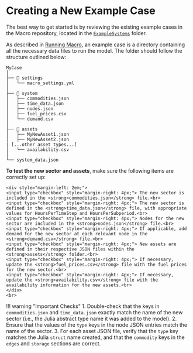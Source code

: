 # Creating a New Example Case

The best way to get started is by reviewing the existing example cases in the Macro repository, located in the [`ExampleSystems`](https://github.com/macroenergy/MacroEnergy.jl/tree/main/ExampleSystems) folder.

As described in [Running Macro](@ref), an example case is a directory containing all the necessary data files to run the model. The folder should follow the structure outlined below:

```
MyCase
│ 
├── 📁 settings
│   └── macro_settings.yml
│ 
├── 📁 system
│   ├── commodities.json 
│   ├── time_data.json
│   ├── nodes.json
│   ├── fuel_prices.csv
│   └── demand.csv
│ 
├── 📁 assets
│   ├── MyNewAsset1.json
│   ├── MyNewAsset2.json
| [...other asset types...]
│   └── availability.csv
│ 
└── system_data.json
```

**To test the new sector and assets**, make sure the following items are correctly set up:

```@raw html
<div style="margin-left: 2em;">
<input type="checkbox" style="margin-right: 4px;"> The new sector is included in the <strong>commodities.json</strong> file.<br>
<input type="checkbox" style="margin-right: 4px;"> The new sector is defined in the <strong>time_data.json</strong> file, with appropriate values for HoursPerTimeStep and HoursPerSubperiod.<br>
<input type="checkbox" style="margin-right: 4px;"> Nodes for the new sector are included in the <strong>nodes.json</strong> file.<br>
<input type="checkbox" style="margin-right: 4px;"> If applicable, add demand for the new sector at each relevant node in the <strong>demand.csv</strong> file.<br>
<input type="checkbox" style="margin-right: 4px;"> New assets are defined in their respective JSON files within the <strong>assets</strong> folder.<br>
<input type="checkbox" style="margin-right: 4px;"> If necessary, update the <strong>fuel_prices.csv</strong> file with the fuel prices for the new sector.<br>
<input type="checkbox" style="margin-right: 4px;"> If necessary, update the <strong>availability.csv</strong> file with the availability information for the new assets.<br>
</div>
<br>
```

!!! warning "Important Checks"
    1. Double-check that the keys in `commodities.json` and `time_data.json` exactly match the name of the new sector (i.e., the Julia abstract type name it was added to the model).
    2. Ensure that the values of the `type` keys in the node JSON entries match the name of the sector.
    3. For each asset JSON file, verify that the `type` key matches the Julia `struct` name created, and that the `commodity` keys in the `edges` and `storage` sections are correct.

